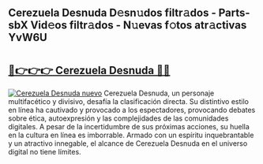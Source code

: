 ## Cerezuela Desnuda D𝚎sn𝚞dos filtr𝚊dos - Parts-sbX Vid𝚎os filtr𝚊dos - N𝚞evas f𝚘tos atr𝚊ctivas YvW6U

# <h2><a href="http://mb0mvl.tromn.icu/?c=Cerezuela+Desnuda">🔗👉👉👉 Cerezuela Desnuda 🔗🔗</a></h2>

[![Cerezuela Desnuda nuevo](https://i.imgur.com/pEAQMta.gif)](http://mb0mvl.tromn.icu/?c=Cerezuela+Desnuda)
Cerezuela Desnuda, un personaje multifacético y divisivo, desafía la clasificación directa. Su distintivo estilo en línea ha cautivado y provocado a los espectadores, provocando debates sobre ética, autoexpresión y las complejidades de las comunidades digitales. A pesar de la incertidumbre de sus próximas acciones, su huella en la cultura en línea es imborrable. Armado con un espíritu inquebrantable y un atractivo innegable, el alcance de Cerezuela Desnuda en el universo digital no tiene límites.
